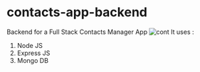 # contacts-app-backend
Backend for a Full Stack Contacts Manager App
![cont](https://github.com/KshitijJha7/contacts-app-backend/assets/102653673/dbcd413a-f46b-47f3-a7ab-5d445ba3176b)
It uses :
1. Node JS
2. Express JS
3. Mongo DB

